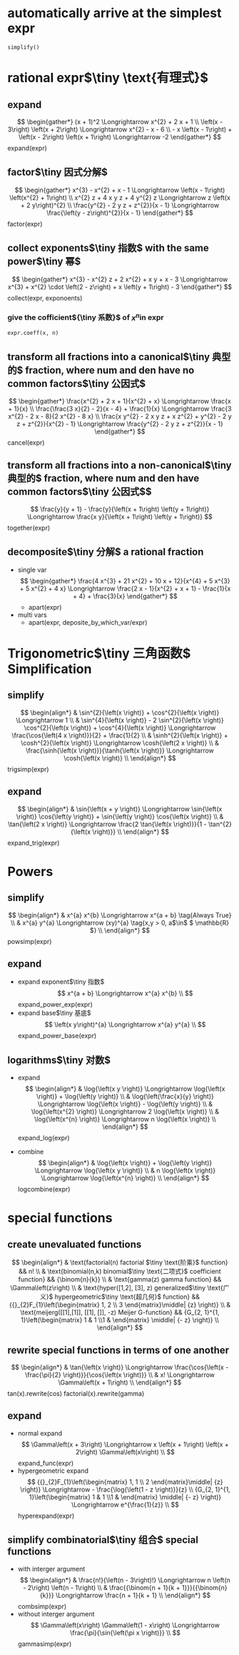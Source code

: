 # automatically arrive at the simplest expr
    simplify()
# rational expr$\tiny \text{有理式}$
## expand
$$
\begin{gather*}
    (x + 1)^2 \Longrightarrow x^{2} + 2 x + 1 \\
    \left(x - 3\right) \left(x + 2\right) \Longrightarrow x^{2} - x - 6 \\
    - x \left(x - 1\right) + \left(x - 2\right) \left(x + 1\right) \Longrightarrow  -2
\end{gather*}
$$
    expand(expr)
## factor$\tiny 因式分解$
$$
    \begin{gather*}
        x^{3} - x^{2} + x - 1 \Longrightarrow \left(x - 1\right) \left(x^{2} + 1\right) \\
        x^{2} z + 4 x y z + 4 y^{2} z \Longrightarrow z \left(x + 2 y\right)^{2}  \\
        \frac{y^{2} - 2 y z + z^{2}}{x - 1} \Longrightarrow \frac{\left(y - z\right)^{2}}{x - 1}
    \end{gather*}
$$
    factor(expr)
## collect  exponents$\tiny 指数$ with the same power$\tiny 幂$
$$
\begin{gather*}
    x^{3} - x^{2} z + 2 x^{2} + x y + x - 3 \Longrightarrow x^{3} + x^{2} \cdot \left(2 - z\right) + x \left(y + 1\right) - 3
\end{gather*}
$$
    collect(expr,  exponoents)
###  give the cofficient${\tiny 系数}$ of $x^n$in expr
    expr.coeff(x, n)

## transform all fractions into a canonical$\tiny 典型的$ fraction, where num and den have no common factors$\tiny 公因式$
$$
\begin{gather*}
    \frac{x^{2} + 2 x + 1}{x^{2} + x} \Longrightarrow \frac{x + 1}{x} \\
    \frac{\frac{3 x}{2} - 2}{x - 4} + \frac{1}{x} \Longrightarrow \frac{3 x^{2} - 2 x - 8}{2 x^{2} - 8 x} \\
    \frac{x y^{2} - 2 x y z + x z^{2} + y^{2} - 2 y z + z^{2}}{x^{2} - 1} \Longrightarrow \frac{y^{2} - 2 y z + z^{2}}{x - 1}
\end{gather*}
$$
    cancel(expr)
## transform all fractions into a non-canonical$\tiny 典型的$ fraction, where num and den have  common factors$\tiny 公因式$$
$$ 
\frac{y}{y + 1} - \frac{y}{\left(x + 1\right) \left(y + 1\right)} \Longrightarrow  \frac{x y}{\left(x + 1\right) \left(y + 1\right)} 
$$
	together(expr)
	
## decomposite$\tiny 分解$ a rational fraction
- single var
	$$
		\begin{gather*}
			\frac{4 x^{3} + 21 x^{2} + 10 x + 12}{x^{4} + 5 x^{3} + 5 x^{2} + 4 x} \Longrightarrow \frac{2 x - 1}{x^{2} + x + 1} - \frac{1}{x + 4} + \frac{3}{x}
		\end{gather*}
	$$
	- apart(expr)
- multi vars
	- apart(expr, deposite_by_which_var/expr)
# Trigonometric$\tiny 三角函数$ Simplification
## simplify
$$
\begin{align*}
	& \sin^{2}{\left(x \right)} + \cos^{2}{\left(x \right)} \Longrightarrow	1 \\
	& \sin^{4}{\left(x \right)} - 2 \sin^{2}{\left(x \right)} \cos^{2}{\left(x \right)} + \cos^{4}{\left(x \right)} \Longrightarrow \frac{\cos{\left(4 x \right)}}{2} + \frac{1}{2} \\
	& \sinh^{2}{\left(x \right)} + \cosh^{2}{\left(x \right)} \Longrightarrow \cosh{\left(2 x \right)} \\
	& \frac{\sinh{\left(x \right)}}{\tanh{\left(x \right)}} \Longrightarrow \cosh{\left(x \right)} \\
\end{align*}
$$
	trigsimp(expr)
## expand
$$
\begin{align*}
	& \sin{\left(x + y \right)} \Longrightarrow \sin{\left(x \right)} \cos{\left(y \right)} + \sin{\left(y \right)} \cos{\left(x \right)} \\
	& \tan{\left(2 x \right)} \Longrightarrow \frac{2 \tan{\left(x \right)}}{1 - \tan^{2}{\left(x \right)}} \\
\end{align*}
$$
	expand_trig(expr)

# Powers
## simplify
$$
\begin{align*}
	& x^{a} x^{b} \Longrightarrow x^{a + b}	\tag{Always True} \\
	& x^{a} y^{a} \Longrightarrow (xy)^{a} \tag{x,y > 0, a$\in$ $ \mathbb{R} $} \\
\end{align*}
$$
	powsimp(expr)
## expand
- expand exponent$\tiny 指数$
$$
x^{a + b} \Longrightarrow x^{a} x^{b} \\
$$
	expand_power_exp(expr)
- expand base$\tiny 基底$
$$
\left(x y\right)^{a} \Longrightarrow x^{a} y^{a} \\
$$
	expand_power_base(expr)

##  logarithms$\tiny 对数$
- expand
$$
\begin{align*}
& \log{\left(x y \right)} \Longrightarrow \log{\left(x \right)} + \log{\left(y \right)} \\
& \log{\left(\frac{x}{y} \right)} \Longrightarrow \log{\left(x \right)} - \log{\left(y \right)} \\
& \log{\left(x^{2} \right)} \Longrightarrow 2 \log{\left(x \right)} \\
& \log{\left(x^{n} \right)} \Longrightarrow n \log{\left(x \right)} \\
\end{align*}
$$
	expand_log(expr)

- combine
$$
\begin{align*}
& \log{\left(x \right)} + \log{\left(y \right)} \Longrightarrow \log{\left(x y \right)} \\
& n \log{\left(x \right)} \Longrightarrow \log{\left(x^{n} \right)} \\
\end{align*}
$$
	logcombine(expr)

# special functions
## create unevaluated functions
$$
\begin{align*}
	& \text{factorial(n) factorial $\tiny \text{阶乘}$ function} && n! \\
	& \text{binomial(n,k) binomial$\tiny \text{二项式}$ coefficient function}  && {\binom{n}{k}} \\
	& \text{gamma(z) gamma function}  && \Gamma\left(z\right) \\
	& \text{hyper([1,2], [3], z) generalized$\tiny \text{广义}$ hypergeometric$\tiny \text{超几何}$ function}  && {{}_{2}F_{1}\left(\begin{matrix} 1, 2 \\ 3 \end{matrix}\middle| {z} \right)} \\
	& \text{meijerg([[1],[1]], [[1], []], -z) Meijer G-function} && {G_{2, 1}^{1, 1}\left(\begin{matrix} 1 & 1 \\1 &  \end{matrix} \middle| {- z} \right)} \\
\end{align*}
$$

## rewrite special functions in terms of one another
$$
\begin{align*}
	& \tan{\left(x \right)} \Longrightarrow \frac{\cos{\left(x - \frac{\pi}{2} \right)}}{\cos{\left(x \right)}} \\
	& x! \Longrightarrow \Gamma\left(x + 1\right) \\
\end{align*}
$$
	tan(x).rewrite(cos)
	factorial(x).rewrite(gamma)
## expand
- normal expand
$$
\Gamma\left(x + 3\right) \Longrightarrow x \left(x + 1\right) \left(x + 2\right) \Gamma\left(x\right) \\
$$
	expand_func(expr)
- hypergeometric expand 
$$
{{}_{2}F_{1}\left(\begin{matrix} 1, 1 \\ 2 \end{matrix}\middle| {z} \right)} \Longrightarrow - \frac{\log{\left(1 - z \right)}}{z} \\
{G_{2, 1}^{1, 1}\left(\begin{matrix} 1 & 1 \\1 &  \end{matrix} \middle| {- z} \right)} \Longrightarrow e^{\frac{1}{z}} \\
$$
hyperexpand(expr)
## simplify combinatorial$\tiny 组合$ special functions 
-  with interger argument
$$
\begin{align*}
& \frac{n!}{\left(n - 3\right)!} \Longrightarrow n \left(n - 2\right) \left(n - 1\right) \\
& \frac{{\binom{n + 1}{k + 1}}}{{\binom{n}{k}}} \Longrightarrow \frac{n + 1}{k + 1} \\
\end{align*}
$$
	combsimp(expr)
- without interger argument
$$
\Gamma\left(x\right) \Gamma\left(1 - x\right) \Longrightarrow \frac{\pi}{\sin{\left(\pi x \right)}} \\
$$
	gammasimp(expr)

